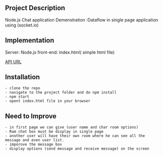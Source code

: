 ## Project Description

Node.js Chat application
Demenstration :Dataflow in single page application using (socket.io)

## Implementation

Server: Node.js
front-end: index.html( simple html file)

[API URL](https://github.com/Wishvanath/node_chat_app.git)

## Installation

    - clone the repo
    - navigate to the project folder and do npm install
    - npm start
    - opent index.html file in your browser

## Need to Improve

    - in first page we can give (user name and char room options)
    - Ram chat box must be display in single page
    - another user will have their own room where he can see all the message and even user list.
    - imporove the message box
    - display options (send message and receive message) on the screen
